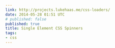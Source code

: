 ```yaml
---
link: http://projects.lukehaas.me/css-loaders/
date: 2014-05-28 01:51 UTC
# published: false
published: true
title: Single Element CSS Spinners
tags:
- css
---
```



